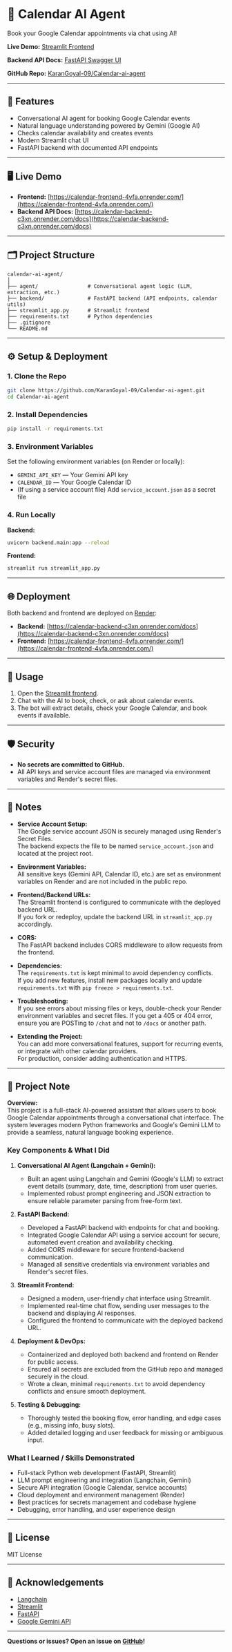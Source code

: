# 🤖 Calendar AI Agent

Book your Google Calendar appointments via chat using AI!

**Live Demo:** [Streamlit Frontend](https://calendar-frontend-4vfa.onrender.com/)

**Backend API Docs:** [FastAPI Swagger UI](https://calendar-backend-c3xn.onrender.com/docs)

**GitHub Repo:** [KaranGoyal-09/Calendar-ai-agent](https://github.com/KaranGoyal-09/Calendar-ai-agent/tree/main)

---

## 🚀 Features

- Conversational AI agent for booking Google Calendar events
- Natural language understanding powered by Gemini (Google AI)
- Checks calendar availability and creates events
- Modern Streamlit chat UI
- FastAPI backend with documented API endpoints

---

## 🖥️ Live Demo

- **Frontend:** [https://calendar-frontend-4vfa.onrender.com/](https://calendar-frontend-4vfa.onrender.com/)
- **Backend API Docs:** [https://calendar-backend-c3xn.onrender.com/docs](https://calendar-backend-c3xn.onrender.com/docs)

---

## 🗂️ Project Structure

```
calendar-ai-agent/
│
├── agent/                # Conversational agent logic (LLM, extraction, etc.)
├── backend/              # FastAPI backend (API endpoints, calendar utils)
├── streamlit_app.py      # Streamlit frontend
├── requirements.txt      # Python dependencies
├── .gitignore
└── README.md
```

---

## ⚙️ Setup & Deployment

### 1. Clone the Repo

```sh
git clone https://github.com/KaranGoyal-09/Calendar-ai-agent.git
cd Calendar-ai-agent
```

### 2. Install Dependencies

```sh
pip install -r requirements.txt
```

### 3. Environment Variables

Set the following environment variables (on Render or locally):

- `GEMINI_API_KEY` — Your Gemini API key
- `CALENDAR_ID` — Your Google Calendar ID
- (If using a service account file) Add `service_account.json` as a secret file

### 4. Run Locally

**Backend:**
```sh
uvicorn backend.main:app --reload
```

**Frontend:**
```sh
streamlit run streamlit_app.py
```

---

## 🌐 Deployment

Both backend and frontend are deployed on [Render](https://render.com/):

- **Backend:** [https://calendar-backend-c3xn.onrender.com/docs](https://calendar-backend-c3xn.onrender.com/docs)
- **Frontend:** [https://calendar-frontend-4vfa.onrender.com/](https://calendar-frontend-4vfa.onrender.com/)

---

## 📝 Usage

1. Open the [Streamlit frontend](https://calendar-frontend-4vfa.onrender.com/).
2. Chat with the AI to book, check, or ask about calendar events.
3. The bot will extract details, check your Google Calendar, and book events if available.

---

## 🛡️ Security

- **No secrets are committed to GitHub.**
- All API keys and service account files are managed via environment variables and Render's secret files.

---

## 📝 Notes

- **Service Account Setup:**  
  The Google service account JSON is securely managed using Render's Secret Files.  
  The backend expects the file to be named `service_account.json` and located at the project root.

- **Environment Variables:**  
  All sensitive keys (Gemini API, Calendar ID, etc.) are set as environment variables on Render and are not included in the public repo.

- **Frontend/Backend URLs:**  
  The Streamlit frontend is configured to communicate with the deployed backend URL.  
  If you fork or redeploy, update the backend URL in `streamlit_app.py` accordingly.

- **CORS:**  
  The FastAPI backend includes CORS middleware to allow requests from the frontend.

- **Dependencies:**  
  The `requirements.txt` is kept minimal to avoid dependency conflicts.  
  If you add new features, install new packages locally and update `requirements.txt` with `pip freeze > requirements.txt`.

- **Troubleshooting:**  
  If you see errors about missing files or keys, double-check your Render environment variables and secret files.
  If you get a 405 or 404 error, ensure you are POSTing to `/chat` and not to `/docs` or another path.

- **Extending the Project:**  
  You can add more conversational features, support for recurring events, or integrate with other calendar providers.  
  For production, consider adding authentication and HTTPS.

---

## 📄 Project Note

**Overview:**  
This project is a full-stack AI-powered assistant that allows users to book Google Calendar appointments through a conversational chat interface. The system leverages modern Python frameworks and Google's Gemini LLM to provide a seamless, natural language booking experience.

### Key Components & What I Did

1. **Conversational AI Agent (Langchain + Gemini):**
   - Built an agent using Langchain and Gemini (Google's LLM) to extract event details (summary, date, time, description) from user queries.
   - Implemented robust prompt engineering and JSON extraction to ensure reliable parameter parsing from free-form text.

2. **FastAPI Backend:**
   - Developed a FastAPI backend with endpoints for chat and booking.
   - Integrated Google Calendar API using a service account for secure, automated event creation and availability checking.
   - Added CORS middleware for secure frontend-backend communication.
   - Managed all sensitive credentials via environment variables and Render's secret files.

3. **Streamlit Frontend:**
   - Designed a modern, user-friendly chat interface using Streamlit.
   - Implemented real-time chat flow, sending user messages to the backend and displaying AI responses.
   - Configured the frontend to communicate with the deployed backend URL.

4. **Deployment & DevOps:**
   - Containerized and deployed both backend and frontend on Render for public access.
   - Ensured all secrets are excluded from the GitHub repo and managed securely in the cloud.
   - Wrote a clean, minimal `requirements.txt` to avoid dependency conflicts and ensure smooth deployment.

5. **Testing & Debugging:**
   - Thoroughly tested the booking flow, error handling, and edge cases (e.g., missing info, busy slots).
   - Added detailed logging and user feedback for missing or ambiguous input.

### What I Learned / Skills Demonstrated

- Full-stack Python web development (FastAPI, Streamlit)
- LLM prompt engineering and integration (Langchain, Gemini)
- Secure API integration (Google Calendar, service accounts)
- Cloud deployment and environment management (Render)
- Best practices for secrets management and codebase hygiene
- Debugging, error handling, and user experience design

---

## 📄 License

MIT License

---

## 🙏 Acknowledgements

- [Langchain](https://github.com/langchain-ai/langchain)
- [Streamlit](https://streamlit.io/)
- [FastAPI](https://fastapi.tiangolo.com/)
- [Google Gemini API](https://ai.google.dev/)

---

**Questions or issues? Open an issue on [GitHub](https://github.com/KaranGoyal-09/Calendar-ai-agent/issues)!** 